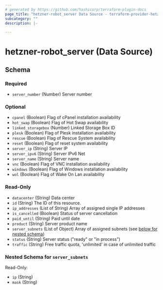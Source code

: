 ```yaml
---
# generated by https://github.com/hashicorp/terraform-plugin-docs
page_title: "hetzner-robot_server Data Source - terraform-provider-hetzner-robot"
subcategory: ""
description: |-
  
---
```


# hetzner-robot_server (Data Source)





<!-- schema generated by tfplugindocs -->
## Schema

### Required

- `server_number` (Number) Server number

### Optional

- `cpanel` (Boolean) Flag of cPanel installation availability
- `hot_swap` (Boolean) Flag of Hot Swap availability
- `linked_storagebox` (Number) Linked Storage Box ID
- `plesk` (Boolean) Flag of Plesk installation availability
- `rescue` (Boolean) Flag of Rescue System availability
- `reset` (Boolean) Flag of reset system availability
- `server_ip` (String) Server IP
- `server_ipv6` (String) Server IPv6 Net
- `server_name` (String) Server name
- `vnc` (Boolean) Flag of VNC installation availability
- `windows` (Boolean) Flag of Windows installation availability
- `wol` (Boolean) Flag of Wake On Lan availability

### Read-Only

- `datacenter` (String) Data center
- `id` (String) The ID of this resource.
- `ip_addresses` (List of String) Array of assigned single IP addresses
- `is_cancelled` (Boolean) Status of server cancellation
- `paid_until` (String) Paid until date
- `product` (String) Server product name
- `server_subnets` (List of Object) Array of assigned subnets (see [below for nested schema](#nestedatt--server_subnets))
- `status` (String) Server status ("ready" or "in process")
- `traffic` (String) Free traffic quota, 'unlimited' in case of unlimited traffic

<a id="nestedatt--server_subnets"></a>
### Nested Schema for `server_subnets`

Read-Only:

- `ip` (String)
- `mask` (String)
